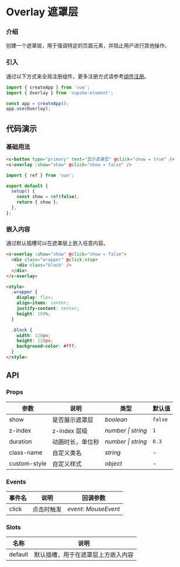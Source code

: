 # Overlay 遮罩层

### 介绍

创建一个遮罩层，用于强调特定的页面元素，并阻止用户进行其他操作。

### 引入

通过以下方式来全局注册组件，更多注册方式请参考[组件注册](#/zh-CN/advanced-usage#zu-jian-zhu-ce)。

```js
import { createApp } from 'vue';
import { Overlay } from 'cupshe-element';

const app = createApp();
app.use(Overlay);
```

## 代码演示

### 基础用法

```html
<c-button type="primary" text="显示遮罩层" @click="show = true" />
<c-overlay :show="show" @click="show = false" />
```

```js
import { ref } from 'vue';

export default {
  setup() {
    const show = ref(false);
    return { show };
  },
};
```

### 嵌入内容

通过默认插槽可以在遮罩层上嵌入任意内容。

```html
<c-overlay :show="show" @click="show = false">
  <div class="wrapper" @click.stop>
    <div class="block" />
  </div>
</c-overlay>

<style>
  .wrapper {
    display: flex;
    align-items: center;
    justify-content: center;
    height: 100%;
  }

  .block {
    width: 120px;
    height: 120px;
    background-color: #fff;
  }
</style>
```

## API

### Props

| 参数         | 说明             | 类型               | 默认值  |
| ------------ | ---------------- | ------------------ | ------- |
| show         | 是否展示遮罩层   | _boolean_          | `false` |
| z-index      | z-index 层级     | _number \| string_ | `1`     |
| duration     | 动画时长，单位秒 | _number \| string_ | `0.3`   |
| class-name   | 自定义类名       | _string_           | -       |
| custom-style | 自定义样式       | _object_           | -       |

### Events

| 事件名 | 说明       | 回调参数            |
| ------ | ---------- | ------------------- |
| click  | 点击时触发 | _event: MouseEvent_ |

### Slots

| 名称    | 说明                               |
| ------- | ---------------------------------- |
| default | 默认插槽，用于在遮罩层上方嵌入内容 |
